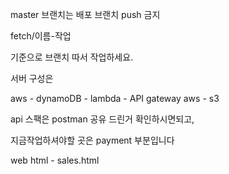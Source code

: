 master 브랜치는 배포 브랜치 push 금지

fetch/이름-작업 

기준으로 브랜치 따서 작업하세요.

서버 구성은 

aws - dynamoDB - lambda - API gateway 
aws - s3

api 스팩은 postman 공유 드린거 확인하시면되고,

지금작업하셔야할 곳은 payment 부분입니다 

web
html - sales.html 




